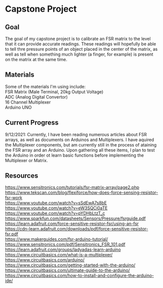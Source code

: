 # Capstone Project
## Goal
The goal of my capstone project is to calibrate an FSR matrix to the level that it can provide accurate readings. These readings will hopefully be able to tell thre pressure points of an object placed in the center of the matrix, as well as tell when something much lighter (a finger, for example) is present on the matrix at the same time.
## Materials
Some of the materials I'm using include:  
FSR Matrix (Male Terminal, 20kg Output Voltage)  
ADC (Analog Digital Convertor)  
16 Channel Multiplexer  
Arduino UNO
## Current Progress
9/12/2021: Currently, I have been reading numerous articles about FSR arrays, as well as documents on Arduinos and Multiplexers. I have aquired the Multiplexer components, but am currently still in the process of ataining the FSR array and an Arduino. Upon gathering all these items, I plan to test the Arduino in order ot learn basic functions before implementing the Multiplexer or Matrix.  

## Resources
https://www.sensitronics.com/tutorials/fsr-matrix-array/page2.php  
https://www.tekscan.com/blog/flexiforce/how-does-force-sensing-resistor-fsr-work  
https://www.youtube.com/watch?v=sSdEwA7s8bE  
https://www.youtube.com/watch?v=eW3SQCi0aTE  
https://www.youtube.com/watch?v=pYDHbLtzT_c  
https://www.sparkfun.com/datasheets/Sensors/Pressure/fsrguide.pdf  
https://learn.adafruit.com/force-sensitive-resistor-fsr/using-an-fsr  
https://cdn-learn.adafruit.com/downloads/pdf/force-sensitive-resistor-fsr.pdf  
https://www.makerguides.com/fsr-arduino-tutorial/  
https://www.sensitronics.com/pdf/Sensitronics_FSR_101.pdf  
https://learn.adafruit.com/groups/ladyadas-learn-arduino  
https://www.circuitbasics.com/what-is-a-multiplexer/  
https://www.circuitbasics.com/arduino/  
https://www.circuitbasics.com/getting-started-with-the-arduino/  
https://www.circuitbasics.com/ultimate-guide-to-the-arduino/  
https://www.circuitbasics.com/how-to-install-and-configure-the-arduino-ide/  
